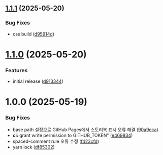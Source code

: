 ## [1.1.1](https://github.com/Celinejoo/design-system/compare/v1.1.0...v1.1.1) (2025-05-20)


### Bug Fixes

* css build ([d95914d](https://github.com/Celinejoo/design-system/commit/d95914dc9fecdc60c9fee88eda35a00e0510c8ac))

# [1.1.0](https://github.com/Celinejoo/design-system/compare/v1.0.0...v1.1.0) (2025-05-20)


### Features

* initial release ([d913344](https://github.com/Celinejoo/design-system/commit/d91334454321cdf4ad190b45bb482e4d7d0142b0))

# 1.0.0 (2025-05-19)


### Bug Fixes

* base path 설정으로 GitHub Pages에서 스토리북 표시 오류 해결 ([90a9eca](https://github.com/Celinejoo/design-system/commit/90a9eca822791849ccef4f51ed6ef8751272dda9))
* **ci:** grant write permission to GITHUB_TOKEN" ([e469834](https://github.com/Celinejoo/design-system/commit/e469834ec2d72418601b5baf5027e44355a7c14a))
* spaced-comment rule 오류 수정 ([f423cfd](https://github.com/Celinejoo/design-system/commit/f423cfdf8d1665622ab0160d84d0e3074fd0d9a5))
* yarn lock ([df85302](https://github.com/Celinejoo/design-system/commit/df85302698157add5f5947a78577499948fb9258))
